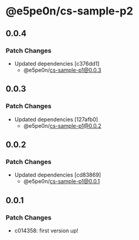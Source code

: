 # @e5pe0n/cs-sample-p2

## 0.0.4

### Patch Changes

- Updated dependencies [c376dd1]
  - @e5pe0n/cs-sample-p1@0.0.3

## 0.0.3

### Patch Changes

- Updated dependencies [127afb0]
  - @e5pe0n/cs-sample-p1@0.0.2

## 0.0.2

### Patch Changes

- Updated dependencies [cd83869]
  - @e5pe0n/cs-sample-p1@0.0.1

## 0.0.1

### Patch Changes

- c014358: first version up!

